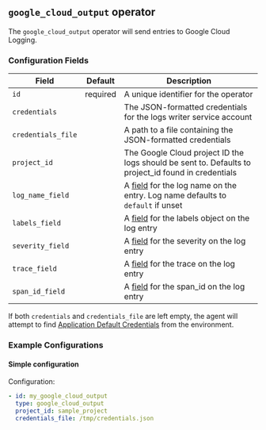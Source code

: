 ## `google_cloud_output` operator

The `google_cloud_output` operator will send entries to Google Cloud Logging.

### Configuration Fields

| Field              | Default  | Description                                                                                            |
| ---                | ---      | ---                                                                                                    |
| `id`               | required | A unique identifier for the operator                                                                   |
| `credentials`      |          | The JSON-formatted credentials for the logs writer service account                                     |
| `credentials_file` |          | A path to a file containing the JSON-formatted credentials                                             |
| `project_id`       |          | The Google Cloud project ID the logs should be sent to. Defaults to project_id found in credentials    |
| `log_name_field`   |          | A [field](/docs/types/field.md) for the log name on the entry. Log name defaults to `default` if unset |
| `labels_field`     |          | A [field](/docs/types/field.md) for the labels object on the log entry                                 |
| `severity_field`   |          | A [field](/docs/types/field.md) for the severity on the log entry                                      |
| `trace_field`      |          | A [field](/docs/types/field.md) for the trace on the log entry                                         |
| `span_id_field`    |          | A [field](/docs/types/field.md) for the span_id on the log entry                                       |

If both `credentials` and `credentials_file` are left empty, the agent will attempt to find
[Application Default Credentials](https://cloud.google.com/docs/authentication/production) from the environment.

### Example Configurations

#### Simple configuration

Configuration:
```yaml
- id: my_google_cloud_output
  type: google_cloud_output
  project_id: sample_project
  credentials_file: /tmp/credentials.json
```
